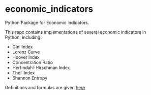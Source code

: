 # economic_indicators
Python Package for Economic Indicators.

This repo contains implementations of several economic indicators in Python, including:
- Gini Index
- Lorenz Curve
- Hoover Index
- Concentration Ratio
- Herfindahl-Hirschman Index
- Theil Index
- Shannon Entropy

 Definitions and formulas are given [here](docs/INDICATORS.md)
